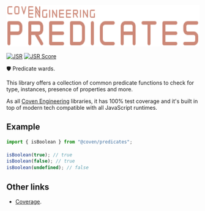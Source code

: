 <img alt="Coven Engineering Parsers logo" src="https://raw.githubusercontent.com/covenengineering/libraries/main/@coven/predicates/logo.svg" height="108" />

[![JSR](https://jsr.io/badges/@coven/predicates)](https://jsr.io/@coven/predicates)
[![JSR Score](https://jsr.io/badges/@coven/predicates/score)](https://jsr.io/@coven/predicates/score)

🛡️ Predicate wards.

This library offers a collection of common predicate functions to check for
type, instances, presence of properties and more.

As all [Coven Engineering](https://coven.engineering) libraries, it has 100%
test coverage and it's built in top of modern tech compatible with all
JavaScript runtimes.

## Example

```typescript
import { isBoolean } from "@coven/predicates";

isBoolean(true); // true
isBoolean(false); // true
isBoolean(undefined); // false
```

## Other links

- [Coverage](https://coveralls.io/github/covenengineering/libraries).
